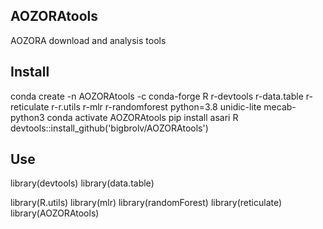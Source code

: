 ## AOZORAtools
AOZORA download and analysis tools

## Install
conda create -n AOZORAtools -c conda-forge R r-devtools r-data.table r-reticulate r-r.utils r-mlr r-randomforest python=3.8 unidic-lite mecab-python3 
conda activate AOZORAtools
pip install asari
R
devtools::install_github('bigbrolv/AOZORAtools')


## Use
library(devtools)
library(data.table)

library(R.utils)
library(mlr)
library(randomForest)
library(reticulate)
library(AOZORAtools)
